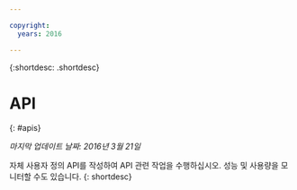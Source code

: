 ```yaml
---

copyright:
  years: 2016

---
```


{:shortdesc: .shortdesc} 


# API
{: #apis}

*마지막 업데이트 날짜: 2016년 3월 21일*

자체 사용자 정의 API를 작성하여 API 관련 작업을 수행하십시오. 성능 및 사용량을 모니터할 수도 있습니다.
{: shortdesc}
